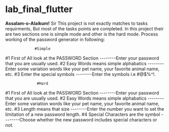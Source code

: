 # lab_final_flutter
**Assalam-o-Alaikum!**
Sir This project is not exactly matches to tasks requirments, But most of the tasks points are completed.
In this project their are two sections one is simple mode and other is the hard mode.
Process working of the password generator in following:

                 #Simple

#1 First of All look at the PASSWORD Section
   --------Enter your password that you are usually used.
#2 Easy Words means simple alphabatics
   --------Enter some variation words like your pet name, your favorite animal name, etc.
#3 Enter the special symbols 
   --------Enter the symbols i.e #@$%^!.
   
                  #Hard

#1 First of All look at the PASSWORD Section
   --------Enter your password that you are usually used.
#2 Easy Words means simple alphabatics
   --------Enter some variation words like your pet name, your favorite animal name, etc.
#3 Length means that size 
   --------Enter the number you want to set the limitation of a new password length.
#4 Special Characters are the symbol
   --------Choose whether the new password includes special characters or not.
